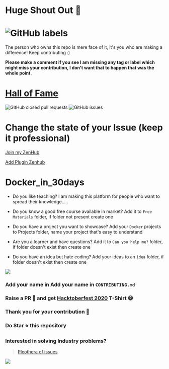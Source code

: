 # Huge Shout Out :clap:
# ![GitHub labels](https://img.shields.io/github/labels/achoudh5/Manipulating_Excel_Sheet/Hacktoberfest?style=for-the-badge)  
  The person who owns this repo is mere face of it, it's you who are making a difference! Keep contributing :)
  
  **Please make a comment if you see I am missing any tag or label which might miss your contribution, I don't want that to happen that was the whole point.**
# [Hall of Fame](https://github.com/achoudh5/Docker_in_30days/blob/main/CONTRIBUTING.md)

![GitHub closed pull requests](https://img.shields.io/github/issues-pr-closed/achoudh5/Docker_in_30days?color=florescent%20green) ![GitHub issues](https://img.shields.io/github/issues/achoudh5/Docker_in_30days?color=red)

# Change the state of your Issue (keep it professional)

[Join my ZenHub](https://app.zenhub.com/workspaces/hacktoberfest-2020-5f7a0f7702a0990012ca8872/board)


[Add Plugin Zenhub](https://chrome.google.com/webstore/detail/zenhub-for-github/ogcgkffhplmphkaahpmffcafajaocjbd/related)

# Docker_in_30days

- Do you like teaching? I am making this platform for people who want to spread their knowledge.....

- Do you know a good free course available in market? Add it to `Free Materials` folder, if folder not present create one

- Do you have a project you want to showcase? Add your `Docker` projects to Projects folder, name your project that's easy to understand

- Are you a learner and have questions? Add it to `Can you help me?` folder, if folder doesn't exist then create one

- Do you have an idea but hate coding? Add your ideas to an `idea` folder, if folder doesn't exist then create one

![](https://media.giphy.com/media/XzYpKUXm7jLaOfuxrm/giphy.gif)


### Add your name in Add your name in `CONTRIBUTING.md`
### Raise a PR :rocket: and get [Hacktoberfest 2020](https://hacktoberfest.digitalocean.com/) T-Shirt :smile: 
### Thank you for your contribution :clap:
### Do Star :star: this repository
### Interested in solving Industry problems?
  > [Pleothera of issues](https://github.com/achoudh5/Manipulating_Excel_Sheet)
  
![](https://media.giphy.com/media/USV0ym3bVWQJJmNu3N/giphy.gif)
